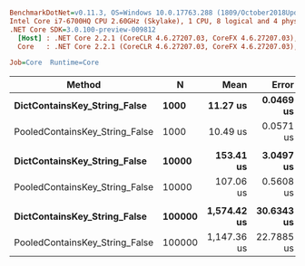 ``` ini

BenchmarkDotNet=v0.11.3, OS=Windows 10.0.17763.288 (1809/October2018Update/Redstone5)
Intel Core i7-6700HQ CPU 2.60GHz (Skylake), 1 CPU, 8 logical and 4 physical cores
.NET Core SDK=3.0.100-preview-009812
  [Host] : .NET Core 2.2.1 (CoreCLR 4.6.27207.03, CoreFX 4.6.27207.03), 64bit RyuJIT
  Core   : .NET Core 2.2.1 (CoreCLR 4.6.27207.03, CoreFX 4.6.27207.03), 64bit RyuJIT

Job=Core  Runtime=Core  

```
|                         Method |      N |        Mean |      Error |     StdDev | Ratio | RatioSD |
|------------------------------- |------- |------------:|-----------:|-----------:|------:|--------:|
|   **DictContainsKey_String_False** |   **1000** |    **11.27 us** |  **0.0469 us** |  **0.0366 us** |  **1.00** |    **0.00** |
| PooledContainsKey_String_False |   1000 |    10.49 us |  0.0571 us |  0.0477 us |  0.93 |    0.01 |
|                                |        |             |            |            |       |         |
|   **DictContainsKey_String_False** |  **10000** |   **153.41 us** |  **3.0497 us** |  **2.9952 us** |  **1.00** |    **0.00** |
| PooledContainsKey_String_False |  10000 |   107.06 us |  0.5608 us |  0.5245 us |  0.70 |    0.02 |
|                                |        |             |            |            |       |         |
|   **DictContainsKey_String_False** | **100000** | **1,574.42 us** | **30.6343 us** | **39.8332 us** |  **1.00** |    **0.00** |
| PooledContainsKey_String_False | 100000 | 1,147.36 us | 22.7885 us | 25.3294 us |  0.73 |    0.02 |

